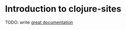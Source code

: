 # Introduction to clojure-sites

TODO: write [great documentation](http://jacobian.org/writing/what-to-write/)
